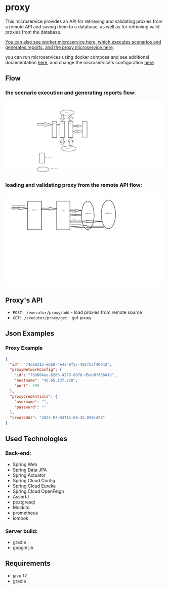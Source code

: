 # proxy
This microservice provides an API for retrieving and validating proxies from a remote API and saving them to a database,
as well as for retrieving valid proxies from the database.

[You can also see worker microservice here, which executes scenarios and generates reports.](https://github.com/MorgothGorthaur/worker_microservice)
[and the proxy microservice here](https://github.com/victortarasov1/proxy_microservice).

you can run microservices using docker compose and see additional documentation  [here](https://github.com/victortarasov1/executor-service-docker-compose),
and change the microservice's configuration [here](https://github.com/victortarasov1/executor-service-configuration)

## Flow

### the scenario execution and generating reports flow:
![Flow Diagram](img/Flow.png)

### loading and validating proxy from the remote API flow:

![Flow Diagram](img/addProxyFlow.png)


## Proxy's API
- `POST: /executor/proxy/add` - load proxies from remote source
- `GET: /executor/proxy/get` - get proxy


## Json Examples

### Proxy Example
```json
{
  "id": "74ce8215-e6b0-4e43-9f5c-481fb3f40d42",
  "proxyNetworkConfig": {
    "id": "f89664ee-6286-4275-807d-d5ab0f85841d",
    "hostname": "45.65.137.218",
    "port": 999
  },
  "proxyCredentials": {
    "username": "",
    "password": ""
  },
  "createdAt": "2024-07-03T15:08:35.890147Z"
}

```
## Used Technologies
### Back-end:
- Spring Web
- Spring Data JPA
- Spring Actuator
- Spring Cloud Config
- Spring Cloud Eureka
- Spring Cloud OpenFeign
- AssertJ
- postgresql
- Mockito
- prometheus
- lombok
### Server build:
- gradle
- google jib

## Requirements
- java 17
- gradle